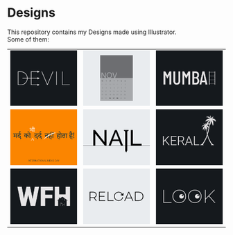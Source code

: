 # Designs
This repository contains my Designs made using Illustrator.<br>
Some of them:<br>
<table>
<tr><td><img src="./2020-12/png/10.12.2020.png"></td><td><img src="./2020-11/png/26.11.2020.png"></td><td><img src="./2020-12/png/27.12.2020.png"></td></tr>
<tr><td><img src="./2020-11/png/19.11.2020.png"></td><td><img src="./2020-11/png/24.11.2020.png"></td><td><img src="./2020-12/png/25.12.2020.png"></td></tr>
<tr><td><img src="./2021-01/png/05.01.2021.png"></td><td><img src="./2020-11/png/25.11.2020.png"></td><td><img src="./2021-01/png/16.01.2021.png"></td></tr>
</table>
